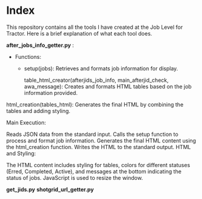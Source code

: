 # Index
This repository contains all the tools I have created at the Job Level for Tractor. Here is a brief explanation of what each tool does.

**after_jobs_info_getter.py** :

- Functions:

  - setup(jobs):
    Retrieves and formats job information for display.

    table_html_creator(afterjids_job_info, main_afterjid_check, awa_message):
Creates and formats HTML tables based on the job information provided.

html_creation(tables_html):
Generates the final HTML by combining the tables and adding styling.

Main Execution:

Reads JSON data from the standard input.
Calls the setup function to process and format job information.
Generates the final HTML content using the html_creation function.
Writes the HTML to the standard output.
HTML and Styling:

The HTML content includes styling for tables, colors for different statuses (Erred, Completed, Active), and messages at the bottom indicating the status of jobs.
JavaScript is used to resize the window.

**get_jids.py** 
**shotgrid_url_getter.py**
